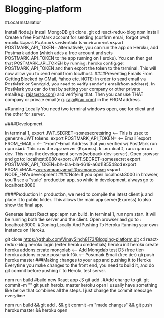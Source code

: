 # Blogging-platform

#Local Installation

Install Node.js
Install MongoDB
git clone .git
cd react-redux-blog
npm install
Create a free PostMark account for sending (confirm email, forgot pwd) emails.
Export Postmark credentials to environment
export POSTMARK_API_TOKEN=<getApiTokenFromWInPostmark>
Alternatively, you can run the app on Heroku, add Postmark addon (which adds a free account and sets POSTMARK_API_TOKEN to the app running on Heroku). You can then get that POSTMARK_API_TOKEN by running: heroku config:get POSTMARK_API_TOKEN and then export the token to the terminal. This will now allow you to send email from localhost.
####Preventing Emails From Getting Blocked by GMail, Yahoo etc. NOTE: In order to send email via PostMark or Sendgrid, you need to verify sender's email(from address). In PostMark you can do that by setting your company or other private email(e.g. raja@rao.com) and verifying that. Then you can use THAT company or private email(e.g. raja@rao.com) in the FROM address.

#Running Locally You need two terminal windows open, one for client and the other for server.

####Development

In terminal 1,
export JWT_SECRET=somesecretstring <-- This is used to generate JWT tokens.
export POSTMARK_API_TOKEN=<getApiTokenFromWInPostmark> <-- Email
`export FROM_EMAIL= <-- "From"-Email Address that you verified w/ PostMark
run npm start. This runs the app server (Express).
In terminal 2, run: npm run dev. This runs the development server(webpack-dev-server).
Open browser and go to: localhost:8080
export JWT_SECRET=somesecret
export POSTMARK_API_TOKEN=bla-bla-bla-9619-a6d1185548cd
export FROM_EMAIL=yourcompanyemail@company.com
export NODE_ENV=development
####Note: If you open localhost:3000 in browser, you'll see a "stale" production app, so while in development, always go to localhost:8080

####Production In production, we need to compile the latest client js and place it to public folder. This allows the main app server(Express) to also show the final app.

Generate latest React app: npm run build.
In terminal 1, run npm start. It will be running both the server and the client.
Open browser and go to : localhost:3000.
#Cloning Locally And Pushing To Heroku Running your own instance on Heroku.

git clone https://github.com/VinaySingh8173/Blogging-platform.git
cd react-redux-blog
heroku login (enter heroku credentials)
heroku init
heroku create
heroku addons:create mongolab <-- Add Mongolab test DB (free tier)
heroku addons:create postmark:10k <-- Postmark Email (free tier)
git push heroku master
###Making changes to your app and pushing it to Heroku Everytime you make changes to the front end, you need to build it, and do git commit before pushing it to Heroku test server.

npm run build #build new React app JS
git add . #Add change to git
`git commit -m ""
git push heroku master
heroku open
I usually have something like below that combines all the steps. I just change the commit message everytime.

npm run build && git add . && git commit -m "made changes" && git push heroku master && heroku open

